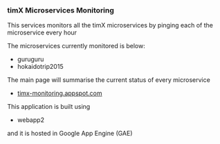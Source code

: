 ### timX Microservices Monitoring

This services monitors all the timX microservices by pinging each of the microservice every hour

The microservices currently monitored is below:
 - guruguru
 - hokaidotrip2015

The main page will summarise the current status of every microservice
 -  [timx-monitoring.appspot.com](timx-monitoring.appspot.com)

This application is built using
  - webapp2

and it is hosted in Google App Engine (GAE)
